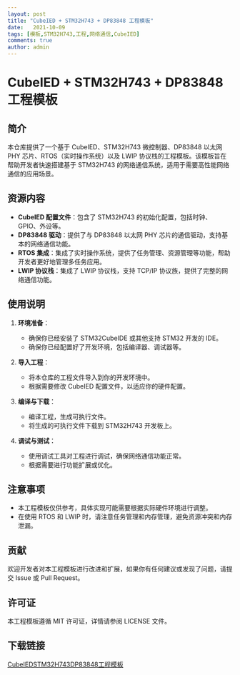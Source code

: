 ```yaml
---
layout: post
title: "CubeIED + STM32H743 + DP83848 工程模板"
date:   2021-10-09
tags: [模板,STM32H743,工程,网络通信,CubeIED]
comments: true
author: admin
---
```

# CubeIED + STM32H743 + DP83848 工程模板

## 简介

本仓库提供了一个基于 CubeIED、STM32H743 微控制器、DP83848 以太网 PHY 芯片、RTOS（实时操作系统）以及 LWIP 协议栈的工程模板。该模板旨在帮助开发者快速搭建基于 STM32H743 的网络通信系统，适用于需要高性能网络通信的应用场景。

## 资源内容

- **CubeIED 配置文件**：包含了 STM32H743 的初始化配置，包括时钟、GPIO、外设等。
- **DP83848 驱动**：提供了与 DP83848 以太网 PHY 芯片的通信驱动，支持基本的网络通信功能。
- **RTOS 集成**：集成了实时操作系统，提供了任务管理、资源管理等功能，帮助开发者更好地管理多任务应用。
- **LWIP 协议栈**：集成了 LWIP 协议栈，支持 TCP/IP 协议族，提供了完整的网络通信功能。

## 使用说明

1. **环境准备**：
   - 确保你已经安装了 STM32CubeIDE 或其他支持 STM32 开发的 IDE。
   - 确保你已经配置好了开发环境，包括编译器、调试器等。

2. **导入工程**：
   - 将本仓库的工程文件导入到你的开发环境中。
   - 根据需要修改 CubeIED 配置文件，以适应你的硬件配置。

3. **编译与下载**：
   - 编译工程，生成可执行文件。
   - 将生成的可执行文件下载到 STM32H743 开发板上。

4. **调试与测试**：
   - 使用调试工具对工程进行调试，确保网络通信功能正常。
   - 根据需要进行功能扩展或优化。

## 注意事项

- 本工程模板仅供参考，具体实现可能需要根据实际硬件环境进行调整。
- 在使用 RTOS 和 LWIP 时，请注意任务管理和内存管理，避免资源冲突和内存泄漏。

## 贡献

欢迎开发者对本工程模板进行改进和扩展，如果你有任何建议或发现了问题，请提交 Issue 或 Pull Request。

## 许可证

本工程模板遵循 MIT 许可证，详情请参阅 LICENSE 文件。

## 下载链接

[CubeIEDSTM32H743DP83848工程模板](https://pan.quark.cn/s/c8166f184ff5)